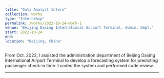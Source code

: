 ```yaml
---
title: "Data Analyst Intern"
collection: works
type: "Internship"
permalink: /works/2022-10-24-work-1
venue: "Beijing Daxing International Airport Terminal, Admin. Dept."
start: 2022-10-24
end: 
location: "Beijing, China"
---
```


 From Oct. 2022, I assisted the administration department of Beijing Daxing International Airport Terminal to develop a forecasting system for predicting passenger check-in time. I coded the system and performed code review.

---

